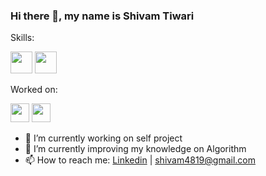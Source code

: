 ### Hi there 👋, my name is Shivam Tiwari

Skills:

<img src='https://img.shields.io/badge/Java-ED8B00?style=for-the-badge&logo=java&logoColor=white' height='35'/> <img src='https://img.shields.io/badge/MySQL-00000F?style=for-the-badge&logo=mysql&logoColor=white' height='35' />

Worked on:

<img src='https://img.shields.io/badge/Android-3DDC84?style=for-the-badge&logo=android&logoColor=white' height='30'/> <img src='https://img.shields.io/badge/-UltraSonic%20Sensor-3DDC84?style=for-the-badge&logo=ultrasonic&logoColor=yellow' height='30'/>


- 🔭 I’m currently working on self project
- 🌱 I’m currently improving my knowledge on Algorithm 
- 📫 How to reach me: [Linkedin](https://www.linkedin.com/in/shivam-tiwari-b92163173/) | [shivam4819@gmail.com]()

